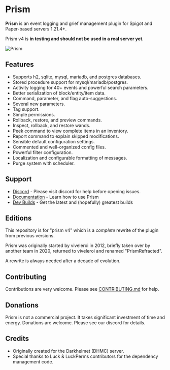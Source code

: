 # Prism

**Prism** is an event logging and grief management plugin for Spigot and Paper-based servers 1.21.4+.

Prism v4 is **in testing and should not be used in a real server yet**.

![Prism](https://darkhelmet-minecraft.s3.us-west-2.amazonaws.com/prism_title_800.avif)

## Features

- Supports h2, sqlite, mysql, mariadb, and postgres databases.
- Stored procedure support for mysql/mariadb/postgres.
- Activity logging for 40+ events and powerful search parameters.
- Better serialization of block/entity/item data.
- Command, parameter, and flag auto-suggestions.
- Several new parameters.
- Tag support.
- Simple permissions.
- Rollback, restore, and preview commands.
- Inspect, rollback, and restore wands.
- Peek command to view complete items in an inventory.
- Report command to explain skipped modifications.
- Sensible default configuration settings.
- Commented and well-organized config files.
- Powerful filter configuration.
- Localization and configurable formatting of messages.
- Purge system with scheduler.

## Support

- [Discord][discord] - Please visit discord for help before opening issues.
- [Documentation][docs] - Learn how to use Prism
- [Dev Builds][ci] - Get the latest and (hopefully) greatest builds

## Editions

This repository is for "prism v4" which is a _complete_ rewrite of the plugin from previous versions.

Prism was originally started by viveleroi in 2012, briefly taken over by another team in 2020, returned to viveleroi and renamed "PrismRefracted".

A rewrite is always needed after a decade of evolution.

## Contributing

Contributions are very welcome. Please see [CONTRIBUTING.md](./CONTRIBUTING.md) for help.

## Donations

Prism is not a commercial project. It takes significant investment of time and energy. Donations are welcome. Please see our discord for details.

## Credits

- Originally created for the Darkhelmet (DHMC) server.
- Special thanks to Luck & LuckPerms contributors for the dependency management code.

[discord]: https://discord.gg/7FxZScH4EJ
[docs]: https://prism.readthedocs.io/en/latest
[ci]: https://ci.darkhelmet.network/job/Prism-v4/